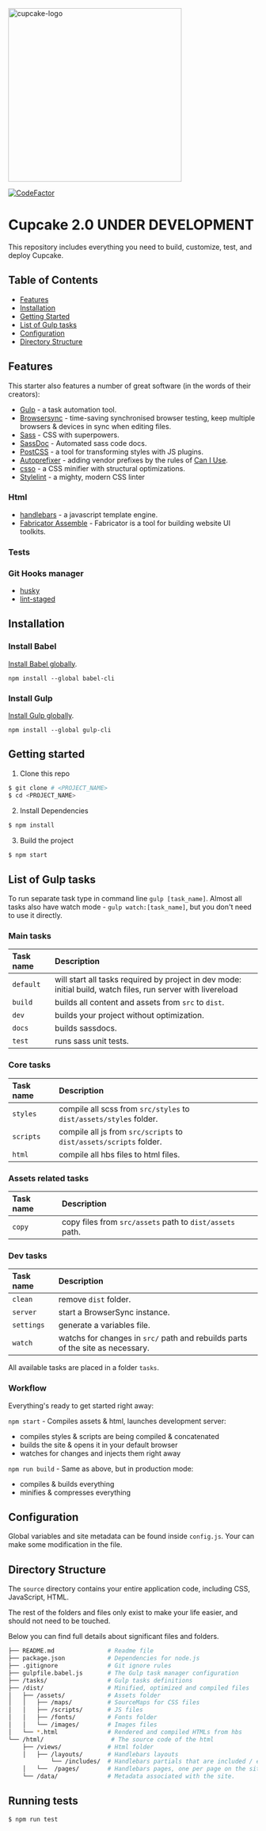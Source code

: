 <img alt="cupcake-logo" src="http://funkyimg.com/i/2KN2G.png" width="350">

[![CodeFactor](https://www.codefactor.io/repository/github/cupcake-design-system/cupcake/badge)](https://www.codefactor.io/repository/github/cupcake-design-system/cupcake)

# Cupcake 2.0 UNDER DEVELOPMENT

This repository includes everything you need to build, customize, test, and deploy Cupcake.

## Table of Contents

* [Features](#features)
* [Installation](#installation)
* [Getting Started](#getting-started)
* [List of Gulp tasks](#list-of-gulp-tasks)
* [Configuration](#configuration)
* [Directory Structure](#directory-structure)

## Features
This starter also features a number of great software (in the words of their creators):
- [Gulp](http://gulpjs.com/) - a task automation tool.
- [Browsersync](https://www.browsersync.io/) - time-saving synchronised browser testing, keep multiple browsers & devices in sync when editing files.
- [Sass](http://sass-lang.com/) - CSS with superpowers.
- [SassDoc](http://sassdoc.com/) - Automated sass code docs.
- [PostCSS](https://github.com/postcss/postcss) - a tool for transforming styles with JS plugins.
- [Autoprefixer](https://github.com/postcss/autoprefixer) - adding vendor prefixes by the rules of [Can I Use](http://caniuse.com/).
- [csso](https://github.com/css/csso) - a CSS minifier with structural optimizations.
- [Stylelint](http://stylelint.io/) - a mighty, modern CSS linter

### Html
- [handlebars](https://github.com/wycats/handlebars.js) - a javascript template engine.
- [Fabricator Assemble](https://github.com/fbrctr/fabricator-assemble) - Fabricator is a tool for building website UI toolkits.


### Tests


### Git Hooks manager
- [husky](https://github.com/typicode/husky)
- [lint-staged](https://github.com/okonet/lint-staged)

## Installation

### Install Babel

[Install Babel globally](https://babeljs.io/docs/usage/cli/#installation).

```
npm install --global babel-cli
```

### Install Gulp
[Install Gulp globally](http://gulpjs.com/).

```
npm install --global gulp-cli
```

## Getting started

1. Clone this repo

```bash
$ git clone # <PROJECT_NAME>
$ cd <PROJECT_NAME>
```

2. Install Dependencies

```bash
$ npm install
```

3. Build the project

```bash
$ npm start
```



## List of Gulp tasks

To run separate task type in command line `gulp [task_name]`.
Almost all tasks also have watch mode - `gulp watch:[task_name]`, but you don't need to use it directly.

### Main tasks
Task name          | Description                                                      
:------------------|:----------------------------------
`default`          | will start all tasks required by project in dev mode: initial build, watch files, run server with livereload
`build`            | builds all content and assets from `src` to `dist`.
`dev`              | builds your project without optimization.
`docs`             | builds sassdocs.
`test`             | runs sass unit tests.

### Core tasks
Task name          | Description                                                      
:------------------|:----------------------------------
`styles`           | compile all scss from `src/styles` to `dist/assets/styles` folder. 
`scripts`          | compile all js from `src/scripts` to `dist/assets/scripts` folder. 
`html`             | compile all hbs files to html files.

### Assets related tasks
Task name          | Description                                                      
:------------------|:----------------------------------
`copy`             | copy files from `src/assets` path to `dist/assets` path.

### Dev tasks
Task name          | Description                                                      
:------------------|:----------------------------------
`clean`            | remove `dist` folder.
`server`           | start a BrowserSync instance.
`settings`         | generate a variables file.
`watch`            | watchs for changes in `src/` path and rebuilds parts of the site as necessary.


All available tasks are placed in a folder `tasks`. 

### Workflow
Everything's ready to get started right away:

`npm start` - Compiles assets & html, launches development server:
- compiles styles & scripts are being compiled & concatenated
- builds the site & opens it in your default browser
- watches for changes and injects them right away

`npm run build` - Same as above, but in production mode:
- compiles & builds everything
- minifies & compresses everything

## Configuration
Global variables and site metadata can be found inside `config.js`. Your can make some modification in the file.

## Directory Structure

The `source` directory contains your entire application code, including CSS, JavaScript, HTML.

The rest of the folders and files only exist to make your life easier, and should not need to be touched.

Below you can find full details about significant files and folders.

```bash
├── README.md               # Readme file
├── package.json            # Dependencies for node.js
├── .gitignore              # Git ignore rules
├── gulpfile.babel.js       # The Gulp task manager configuration
├── /tasks/                 # Gulp tasks definitions
├── /dist/                  # Minified, optimized and compiled files
│   ├── /assets/            # Assets folder
│   │   ├── /maps/          # SourceMaps for CSS files
│   │   ├── /scripts/       # JS files
│   │   ├── /fonts/         # Fonts folder
│   │   └── /images/        # Images files
│   └── *.html              # Rendered and compiled HTMLs from hbs
└── /html/                   # The source code of the html
    ├── /views/             # Html folder
    │   ├── /layouts/       # Handlebars layouts
            └── /includes/  # Handlebars partials that are included / extended
    │   └──  /pages/        # Handlebars pages, one per page on the site
    └── /data/              # Metadata associated with the site.
```

## Running tests

```bash
$ npm run test
```
